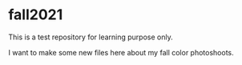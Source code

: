 # fall2021
This is a test repository for learning purpose only.

I want to make some new files here about my fall color photoshoots.
